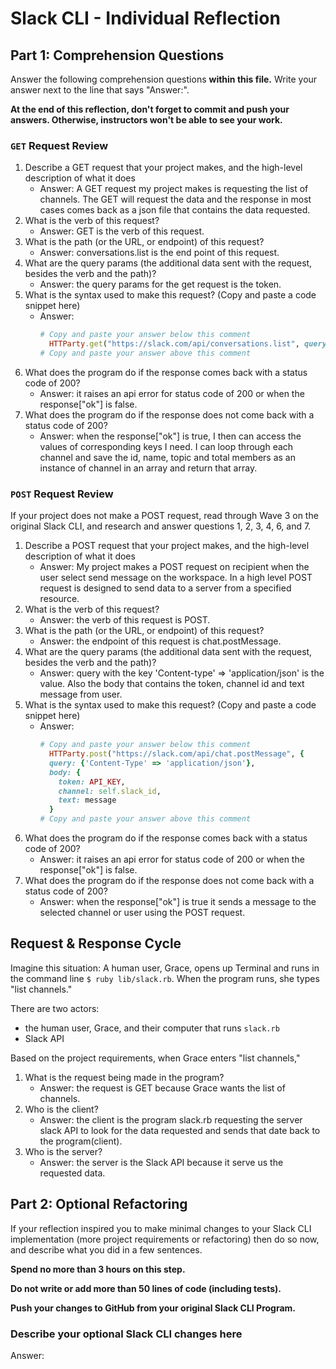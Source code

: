 # Slack CLI - Individual Reflection

## Part 1: Comprehension Questions

Answer the following comprehension questions **within this file.** Write your answer next to the line that says "Answer:".

**At the end of this reflection, don't forget to commit and push your answers. Otherwise, instructors won't be able to see your work.**

### `GET` Request Review

1. Describe a GET request that your project makes, and the high-level description of what it does
    - Answer: A GET request my project makes is requesting the list of channels. The GET will request the data and the response in most cases comes back as a json file that contains the data requested.
1. What is the verb of this request?
    - Answer: GET is the verb of this request. 
1. What is the path (or the URL, or endpoint) of this request?
    - Answer: conversations.list is the end point of this request.
1. What are the query params (the additional data sent with the request, besides the verb and the path)?
    - Answer: the query params for the get request is the token. 
1. What is the syntax used to make this request? (Copy and paste a code snippet here)
    - Answer:
      ```ruby
      # Copy and paste your answer below this comment
        HTTParty.get("https://slack.com/api/conversations.list", query: {token: API_KEY})
      # Copy and paste your answer above this comment
      ```
1. What does the program do if the response comes back with a status code of 200?
    - Answer: it raises an api error for status code of 200 or when the response["ok"] is false. 
1. What does the program do if the response does not come back with a status code of 200?
    - Answer: when the response["ok"] is true, I then can access the values of corresponding keys I need. I can loop through each channel and save the id, name, topic and total members as an instance of channel in an array and return that array. 

### `POST` Request Review

If your project does not make a POST request, read through Wave 3 on the original Slack CLI, and research and answer questions 1, 2, 3, 4, 6, and 7.

1. Describe a POST request that your project makes, and the high-level description of what it does
    - Answer: My project makes a POST request on recipient when the user select send message on the workspace. In a high level POST request is designed to send data to a server from a specified resource. 
1. What is the verb of this request?
    - Answer: the verb of this request is POST. 
1. What is the path (or the URL, or endpoint) of this request?
    - Answer: the endpoint of this request is chat.postMessage.
1. What are the query params (the additional data sent with the request, besides the verb and the path)?
    - Answer: query with the key 'Content-type' => 'application/json' is the value. Also the body that contains the token, channel id and text message from user. 
1. What is the syntax used to make this request? (Copy and paste a code snippet here)
    - Answer:
      ```ruby
      # Copy and paste your answer below this comment
        HTTParty.post("https://slack.com/api/chat.postMessage", {
        query: {'Content-Type' => 'application/json'},
        body: {
          token: API_KEY,
          channel: self.slack_id,
          text: message 
        }
      # Copy and paste your answer above this comment
      ```
1. What does the program do if the response comes back with a status code of 200?
    - Answer: it raises an api error for status code of 200 or when the response["ok"] is false. 
1. What does the program do if the response does not come back with a status code of 200?
    - Answer: when the response["ok"] is true it sends a message to the selected channel or user using the POST request. 

## Request & Response Cycle

Imagine this situation: A human user, Grace, opens up Terminal and runs in the command line `$ ruby lib/slack.rb`. When the program runs, she types "list channels."

There are two actors:
  - the human user, Grace, and their computer that runs `slack.rb`
  - Slack API

Based on the project requirements, when Grace enters "list channels,"
1. What is the request being made in the program?
    - Answer: the request is GET because Grace wants the list of channels. 
1. Who is the client?
    - Answer: the client is the program slack.rb requesting the server slack API to look for the data requested and sends that date back to the program(client).
1. Who is the server?
    - Answer: the server is the Slack API because it serve us the requested data. 

## Part 2: Optional Refactoring

If your reflection inspired you to make minimal changes to your Slack CLI implementation (more project requirements or refactoring) then do so now, and describe what you did in a few sentences.

**Spend no more than 3 hours on this step.**

**Do not write or add more than 50 lines of code (including tests).**

**Push your changes to GitHub from your original Slack CLI Program.**

### Describe your optional Slack CLI changes here

Answer: 
